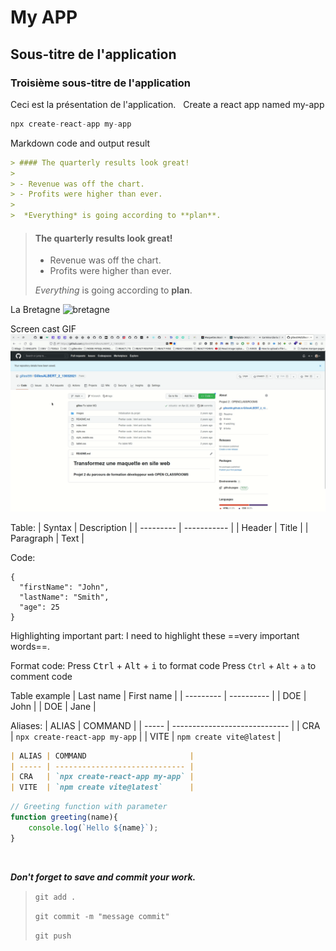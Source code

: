 # My APP

## Sous-titre de l'application

### Troisième sous-titre de l'application

Ceci est la présentation de l'application.
&nbsp;
Create a react app named my-app

```javascript
npx create-react-app my-app
```

Markdown code and output result

``` markdown
> #### The quarterly results look great!
>
> - Revenue was off the chart.
> - Profits were higher than ever.
>
>  *Everything* is going according to **plan**.

```
> #### The quarterly results look great!
>
> - Revenue was off the chart.
> - Profits were higher than ever.
>
>  *Everything* is going according to **plan**.

La Bretagne
![bretagne](https://static.secureholiday.net/static/CMS/photos/000/063/000063554.jpg?format=webp)

Screen cast GIF
![screencast](./screen-cast.gif)

Table:
| Syntax    | Description |
| --------- | ----------- |
| Header    | Title       |
| Paragraph | Text        |

Code:
```
{
  "firstName": "John",
  "lastName": "Smith",
  "age": 25
}
``` 

Highlighting important part:
I need to highlight these ==very important words==. 

Format code:
Press <kbd>Ctrl</kbd> + <kbd>Alt</kbd> + <kbd>i</kbd> to format code 
Press `Ctrl` + `Alt` + `a` to comment code 

Table example
| Last name | First name |
| --------- | ---------- |
| DOE       | John       |
| DOE       | Jane       |


Aliases:
| ALIAS | COMMAND                       |
| ----- | ----------------------------- |
| CRA   | `npx create-react-app my-app` |
| VITE  | `npm create vite@latest`      |


```markdown
| ALIAS | COMMAND                       |
| ----- | ----------------------------- |
| CRA   | `npx create-react-app my-app` |
| VITE  | `npm create vite@latest`      |

```

```js
// Greeting function with parameter
function greeting(name){
    console.log(`Hello ${name}`);
}
```
<br>

***Don't forget to save and commit your work.***
> `git add .`
> 
> `git commit -m "message commit"`
> 
> `git push`
>

<!-- > ***Don't forget to save and commit your work.***
> 
> `git add .`
> 
> `git commit -m "message commit"`
> 
> `git push` -->